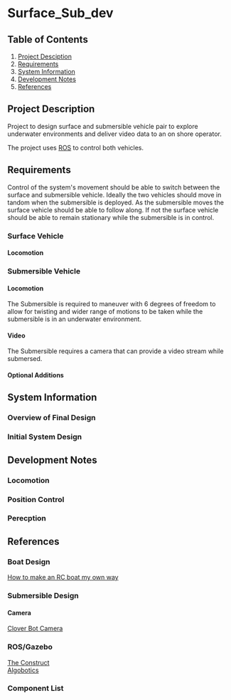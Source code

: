 # Surface_Sub_dev

## Table of Contents
1. [Project Desciption](#project-description)
2. [Requirements](#requirements)
3. [System Information](#system-information)
4. [Development Notes](#development-notes)
5. [References](#references)


## Project Description
Project to design surface and submersible vehicle pair to explore underwater environments and deliver video data to an on shore operator.

The project uses [ROS](https://www.ros.org/) to control both vehicles.


## Requirements
Control of the system's movement should be able to switch between the surface and submersible vehicle. Ideally the two vehicles should move in tandom when the submersible is deployed. As the submersible moves the surface vehicle should be able to follow along. If not the surface vehicle should be able to remain stationary while the submersible is in control.

### Surface Vehicle
#### Locomotion


### Submersible Vehicle
#### Locomotion
The Submersible is required to maneuver with 6 degrees of freedom to allow for twisting and wider range of motions to be taken while the submersible is in an underwater environment.
#### Video
The Submersible requires a camera that can provide a video stream while submersed. 
#### Optional Additions


## System Information

### Overview of Final Design

### Initial System Design


## Development Notes

### Locomotion

### Position Control

### Perecption


## References
### Boat Design
[How to make an RC boat my own way](https://www.youtube.com/watch?v=BwToNXoW1Bg)

### Submersible Design
#### Camera
[Clover Bot Camera](https://clover.coex.tech/en/camera.html)

### ROS/Gazebo 
[The Construct](https://www.youtube.com/playlist?list=PLK0b4e05LnzbHiGDGTgE_FIWpOCvndtYx)\
[Algobotics](https://www.youtube.com/watch?v=_qQAfTmB5wc)

### Component List
